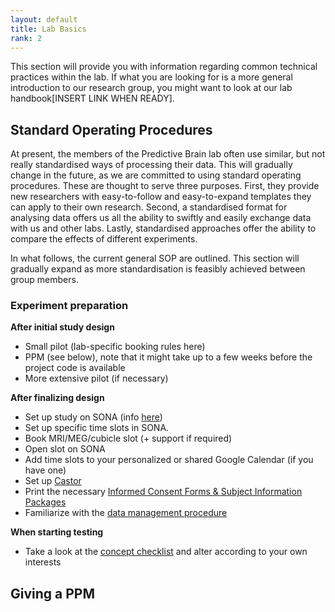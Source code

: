 ```yaml
---
layout: default
title: Lab Basics
rank: 2
---
```

This section will provide you with information regarding common technical practices within the lab. If what you are looking for is a more general introduction to our research group, you might want to look at our lab handbook[INSERT LINK WHEN READY].

## Standard Operating Procedures

At present, the members of the Predictive Brain lab often use similar, but not really standardised ways of processing their data. This will gradually change in the future, as we are committed to using standard operating procedures. These are thought to serve three purposes. First, they provide new researchers with easy-to-follow and easy-to-expand templates they can apply to their own research. Second, a standardised format for analysing data offers us all the ability to swiftly and easily exchange data with us and other labs. Lastly, standardised approaches offer the ability to compare the effects of different experiments.

In what follows, the current general SOP are outlined. This section will gradually expand as more standardisation is feasibly achieved between group members.

### Experiment preparation
**After initial study design**
* Small pilot (lab-specific booking rules here)
* PPM (see below), note that it might take up to a few weeks before the project code is available
* More extensive pilot (if necessary)

**After finalizing design**
* Set up study on SONA (info [here](https://intranet.donders.ru.nl/index.php?id=recruiting-paying-subjects))
* Set up specific time slots in SONA.
* Book MRI/MEG/cubicle slot (+ support if required)
* Open slot on SONA
* Add time slots to your personalized or shared Google Calendar (if you have one)
* Set up [Castor](https://intranet.donders.ru.nl/index.php?id=castor)
* Print the necessary [Informed Consent Forms & Subject Information Packages](https://intranet.donders.ru.nl/index.php?id=4519)
* Familiarize with the [data management procedure](https://intranet.donders.ru.nl/index.php?id=datastorage-archiving-sharing)

**When starting testing**
* Take a look at the [concept checklist](https://docs.google.com/document/d/1ZSTiefJdUuVGoO00uoj6vZxGBkfi-IeamdLvl56VwdY/edit?usp=sharing) and alter according to your own interests

## Giving a PPM

